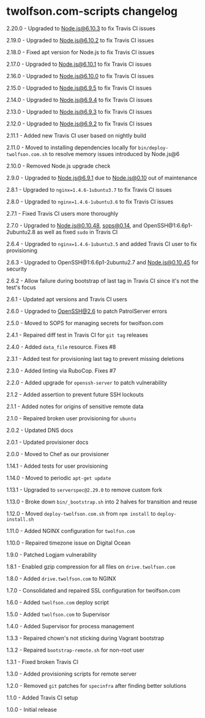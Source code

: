 # twolfson.com-scripts changelog
2.20.0 - Upgraded to Node.js@6.10.3 to fix Travis CI issues

2.19.0 - Upgraded to Node.js@6.10.2 to fix Travis CI issues

2.18.0 - Fixed apt version for Node.js to fix Travis CI issues

2.17.0 - Upgraded to Node.js@6.10.1 to fix Travis CI issues

2.16.0 - Upgraded to Node.js@6.10.0 to fix Travis CI issues

2.15.0 - Upgraded to Node.js@6.9.5 to fix Travis CI issues

2.14.0 - Upgraded to Node.js@6.9.4 to fix Travis CI issues

2.13.0 - Upgraded to Node.js@6.9.3 to fix Travis CI issues

2.12.0 - Upgraded to Node.js@6.9.2 to fix Travis CI issues

2.11.1 - Added new Travis CI user based on nightly build

2.11.0 - Moved to installing dependencies locally for `bin/deploy-twolfson.com.sh` to resolve memory issues introduced by Node.js@6

2.10.0 - Removed Node.js upgrade check

2.9.0 - Upgraded to Node.js@6.9.1 due to Node.js@0.10 out of maintenance

2.8.1 - Upgraded to `nginx=1.4.6-1ubuntu3.7` to fix Travis CI issues

2.8.0 - Upgraded to `nginx=1.4.6-1ubuntu3.6` to fix Travis CI issues

2.7.1 - Fixed Travis CI users more thoroughly

2.7.0 - Upgraded to Node.js@0.10.48, sops@0.14, and OpenSSH@1:6.6p1-2ubuntu2.8 as well as fixed `sudo` in Travis CI

2.6.4 - Upgraded to `nginx=1.4.6-1ubuntu3.5` and added Travis CI user to fix provisioning

2.6.3 - Upgraded to OpenSSH@1:6.6p1-2ubuntu2.7 and Node.js@0.10.45 for security

2.6.2 - Allow failure during bootstrap of last tag in Travis CI since it's not the test's focus

2.6.1 - Updated apt versions and Travis CI users

2.6.0 - Upgraded to OpenSSH@2.6 to patch PatrolServer errors

2.5.0 - Moved to SOPS for managing secrets for twolfson.com

2.4.1 - Repaired diff test in Travis CI for `git tag` releases

2.4.0 - Added `data_file` resource. Fixes #8

2.3.1 - Added test for provisioning last tag to prevent missing deletions

2.3.0 - Added linting via RuboCop. Fixes #7

2.2.0 - Added upgrade for `openssh-server` to patch vulnerability

2.1.2 - Added assertion to prevent future SSH lockouts

2.1.1 - Added notes for origins of sensitive remote data

2.1.0 - Repaired broken user provisioning for `ubuntu`

2.0.2 - Updated DNS docs

2.0.1 - Updated provisioner docs

2.0.0 - Moved to Chef as our provisioner

1.14.1 - Added tests for user provisioning

1.14.0 - Moved to periodic `apt-get update`

1.13.1 - Upgraded to `serverspec@2.29.0` to remove custom fork

1.13.0 - Broke down `bin/_bootstrap.sh` into 2 halves for transition and reuse

1.12.0 - Moved `deploy-twolfson.com.sh` from `npm install` to `deploy-install.sh`

1.11.0 - Added NGINX configuration for `twolfsn.com`

1.10.0 - Repaired timezone issue on Digital Ocean

1.9.0 - Patched Logjam vulnerability

1.8.1 - Enabled gzip compression for all files on `drive.twolfson.com`

1.8.0 - Added `drive.twolfson.com` to NGINX

1.7.0 - Consolidated and repaired SSL configuration for twolfson.com

1.6.0 - Added `twolfson.com` deploy script

1.5.0 - Added `twolfson.com` to Supervisor

1.4.0 - Added Supervisor for process management

1.3.3 - Repaired chown's not sticking during Vagrant bootstrap

1.3.2 - Repaired `bootstrap-remote.sh` for non-root user

1.3.1 - Fixed broken Travis CI

1.3.0 - Added provisioning scripts for remote server

1.2.0 - Removed `git` patches for `specinfra` after finding better solutions

1.1.0 - Added Travis CI setup

1.0.0 - Initial release
